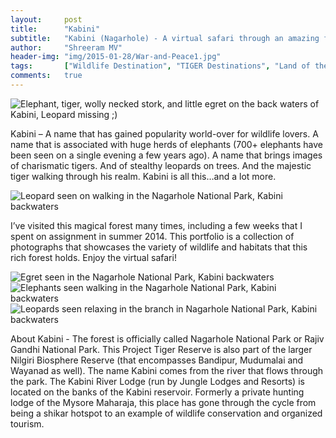```yaml
---
layout:     post
title:      "Kabini"
subtitle:   "Kabini (Nagarhole) - A virtual safari through an amazing forest"
author:     "Shreeram MV"
header-img: "img/2015-01-28/War-and-Peace1.jpg"
tags:       ["Wildlife Destination", "TIGER Destinations", "Land of the Leopard", "Kabini"]
comments:   true
---
```


<img src="{{ site.baseurl }}/img/2015-01-28/tigernlandscape.jpg" alt="Elephant, tiger, wolly necked stork, and little egret on the back waters of Kabini, Leopard missing ;)">

<p>Kabini – A name that has gained popularity world-over for wildlife lovers. A name that is associated with huge herds of elephants (700+ elephants have been seen on a single evening a few years ago). A name that brings images of charismatic tigers. And of stealthy leopards on trees. And the majestic tiger walking through his realm. Kabini is all this…and a lot more. </p>

<img src="{{ site.baseurl }}/img/2015-01-28/Leopard-walking-on-the-track.jpg" alt="Leopard seen on walking in the Nagarhole National Park, Kabini backwaters">

<p>I’ve visited this magical forest many times, including a few weeks that I spent on assignment in summer 2014.  This portfolio is a collection of photographs that showcases the variety of wildlife and habitats that this rich forest holds. Enjoy the virtual safari! </p>

<img src="{{ site.baseurl }}/img/2015-01-28/Egret-reflections.jpg" alt="Egret seen in the Nagarhole National Park, Kabini backwaters">

<img src="{{ site.baseurl }}/img/2015-01-28/Elephants.jpg" alt="Elephants seen walking in the Nagarhole National Park, Kabini backwaters">

<img src="{{ site.baseurl }}/img/2015-01-28/Leopard-on-tree.jpg" alt="Leopards seen relaxing in the branch in Nagarhole National Park, Kabini backwaters">

<p>About Kabini - The forest is officially called Nagarhole National Park or Rajiv Gandhi National Park. This Project Tiger Reserve is also part of the larger Nilgiri Biosphere Reserve (that encompasses Bandipur, Mudumalai and Wayanad as well). The name Kabini comes from the river that flows through the park. The Kabini River Lodge (run by Jungle Lodges and Resorts) is located on the banks of the Kabini reservoir. Formerly a private hunting lodge of the Mysore Maharaja, this place has gone through the cycle from being a shikar hotspot to an example of wildlife conservation and organized tourism.</p>